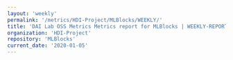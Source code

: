 ```yaml
---
layout: 'weekly'
permalink: '/metrics/HDI-Project/MLBlocks/WEEKLY/'
title: 'DAI Lab OSS Metrics Metrics report for MLBlocks | WEEKLY-REPORT-2020-01-05'
organization: 'HDI-Project'
repository: 'MLBlocks'
current_date: '2020-01-05'
---
```

